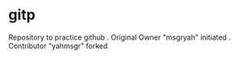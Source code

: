 # gitp
Repository to practice github
. Original Owner "msgryah" initiated
. Contributor "yahmsgr" forked
